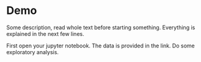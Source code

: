 # Demo

Some description, read whole text before starting something. Everything is explained in the next few lines. 

First open your jupyter notebook. The data is provided in the link. Do some exploratory analysis.
